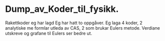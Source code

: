 # Dump_av_Koder_til_fysikk.
Rakettkoder eg har lagd
Eg har hatt to oppgåver. Eg laga 4 koder, 2 analytiske me formlar utleda av CAS, 2 som brukar Eulers metode. Verdiane utskreve og grafane til Eulers ser bedre ut. 
